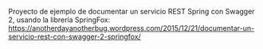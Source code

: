 Proyecto de ejemplo de documentar un servicio REST Spring con Swagger 2, usando la librería SpringFox: https://anotherdayanotherbug.wordpress.com/2015/12/21/documentar-un-servicio-rest-con-swagger-2-springfox/